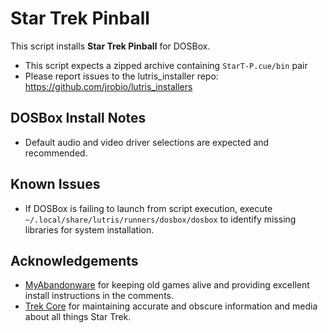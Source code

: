 # Star Trek Pinball

This script installs **Star Trek Pinball** for DOSBox.

- This script expects a zipped archive containing `StarT-P.cue/bin` pair
- Please report issues to the lutris_installer repo: 
https://github.com/jrobio/lutris_installers

## DOSBox Install Notes

- Default audio and video driver selections are expected and recommended.

## Known Issues

- If DOSBox is failing to launch from script execution, execute 
`~/.local/share/lutris/runners/dosbox/dosbox` to identify missing libraries 
for system installation.

## Acknowledgements

- [MyAbandonware](https://www.myabandonware.com/) for keeping old games alive 
and providing excellent install instructions in the comments.
- [Trek Core](https://gaming.trekcore.com/startrekpinball/) for maintaining 
accurate and obscure information and media about all things Star Trek.